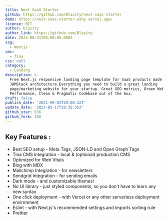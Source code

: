```yaml
---
title: Next SaaS Starter
github: https://github.com/Blazity/next-saas-starter
demo: https://next-saas-starter-ashy.vercel.app/
license: MIT
author: blazity
author_link: https://github.com/Blazity
date: 2022-08-31T04:00:00.000Z
ssg:
  - Nextjs
cms:
  - Tina
css: null
category:
  - Landing
description: >-
  Free Next.js responsive landing page template for SaaS products made using
  JAMStack architecture.Everything you need to build a great landing
  page/marketing website for your startup. Great SEO metrics, Green WebVitals,
  Performance, Clean & Pragmatic Codebase out of the box.
draft: false
publish_date: '2021-09-03T20:00:32Z'
update_date: '2023-05-17T19:35:35Z'
github_star: 636
github_fork: 168
---
```


## Key Features :

- Best SEO setup - Meta Tags, JSON-LD and Open Graph Tags
- Tina CMS integration - local & (optional) production CMS
- Optimized for Web Vitals
- Blog with MDX
- Mailchimp Integration - for newsletters
- Sendgrid Integration - for sending emails
- Dark mode - and customizable themes!
- No UI library - just styled components, so you don't have to learn any new syntax
- One click deployment - with Vercel or any other serverless deployment environment
- Eslint - with Next.js's recommended settings and imports sorting rule
- Prettier
